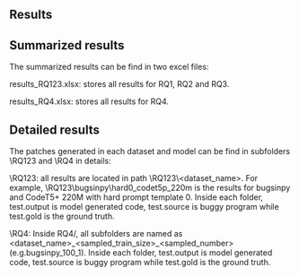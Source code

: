 
## Results

## Summarized results
The summarized results can be find in two excel files:

 
results_RQ123.xlsx: stores all results for RQ1, RQ2 and RQ3.

results_RQ4.xlsx: stores all results for RQ4.

## Detailed results

The patches generated in each dataset and model can be find in subfolders \RQ123 and \RQ4 in details:

\RQ123: all results are located in path \RQ123\\<dataset_name>. For example, \RQ123\bugsinpy\hard0_codet5p_220m is the results for bugsinpy and CodeT5+ 220M with hard prompt template 0. Inside each folder, test.output is model generated code, test.source is buggy program while test.gold is the ground truth. 

\RQ4: Inside RQ4/, all subfolders are named as <dataset_name>\_<sampled_train_size>\_<sampled_number> (e.g.bugsinpy_100_1).  Inside each folder, test.output is model generated code, test.source is buggy program while test.gold is the ground truth. 


